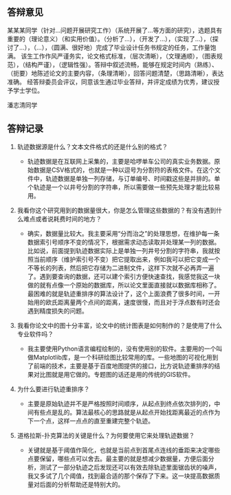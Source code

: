 ## 答辩意见
某某某同学（针对...问题开展研究工作）（系统开展了...等方面的研究），选题具有重要的（理论意义）（和实用价值）。（分析了...），（开发了...），（实现了...），（探讨了...），（...），（圆满、很好地）完成了毕业设计任务书规定的任务，工作量饱满。
该生工作作风严谨务实，论文格式标准，（层次清晰），（文理通顺），（图表规范），（结构严谨），（逻辑性强）。答辩中叙述流畅，能够在规定时间内（熟练）、（扼要）地陈述论文的主要内容，（条理清晰），回答问题清楚，（思路清晰），表达准确。
经答辩委员会评议，同意该生通过毕业答辩，并评定成绩为优秀，建议授予学士学位。

潘志清同学

## 答辩记录
1. 轨迹数据源是什么？文本文件格式的还是什么别的格式？
   - 轨迹数据是在互联网上采集的，主要是哈啰单车公司的真实业务数据。原始数据是CSV格式的，也就是一种以逗号为分割符的表格文件。在这个文件中，轨迹数据是单独一列存储，与订单编号、时间戳这些是并排的。单个轨迹是一个以井号分割的字符串，所以需要做一些预先处理才能比较易用。
2. 我看你这个研究用到的数据量很大，你是怎么管理这些数据的？有没有遇到什么难点或者说耗费时间的地方？
   - 确实，数据量比较大。我主要采用“分而治之”的处理思想，在维护每一条数据索引号顺序不变的情况下，根据需求动态读取并处理某一列的数据。比如说，前面提到轨迹数据实际上是单独一列井号分割的字符串，我就按照当前顺序（维护索引号不变）把它提取出来，例如我可以把它变成一个不等长的列表，然后把它存储为二进制文件，这样下次就不必再弄一遍了。遇到要查询的数据，还可以建个索引方便快速查找，我感觉我这一块做的就有点像一个原始的数据库，所以论文里面直接就以数据库相称了。最困难的就是轨迹重排序的算法设计了，这个上面浪费了很多时间，一开始用的欧氏距离量两个点间的距离，速度很慢，而且对于浮点数有时还会遇到精度损失的问题。

3. 我看你论文中的图十分丰富，论文中的统计图表是如何制作的？是使用了什么专业软件吗？
   - 我主要使用Python语言编程绘制的，没有使用别的软件。主要用的一个叫做Matplotlib库，是一个科研绘图比较常用的库。一些地图的可视化用到了前端的技术，主要是基于百度地图提供的接口，比方说轨迹重排序的结果对比图就是用它做的。专题图的话还是用的传统的GIS软件。

4. 为什么要进行轨迹重排序？
   - 主要是原始轨迹并不是严格按照时间顺序，从起点到终点依次排列的，中间有些点是乱的。算法最核心的思路就是从起点开始找距离最近的点作为下一个点，这样一点点的直至重建完整个轨迹。

5. 道格拉斯-扑克算法的关键是什么？为何要使用它来处理轨迹数据？
   - 关键就是基于阈值作简化，也就是当前点到首尾点连线的垂距来决定哪些点要保留，哪些点可以舍去。最主要的就是想减少数据量，方便后面分析，测试了一部分轨迹之后发现还可以有效去除轨迹里面锯齿状的噪声，我又多试了几个阈值，找到最合适的那个保存了下来。这一块提高数据质量对后面的分析帮助还是特别大的。